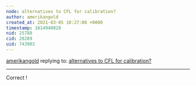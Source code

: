 ```yaml
---
node: alternatives to CFL for calibration? 
author: amerikangold
created_at: 2021-03-05 10:27:08 +0000
timestamp: 1614940028
nid: 25788
cid: 28289
uid: 743903
---
```




[amerikangold](../profile/amerikangold) replying to: [alternatives to CFL for calibration? ](../notes/carmatic/02-24-2021/alternatives-to-cfl-for-calibration)

----
Correct ! 